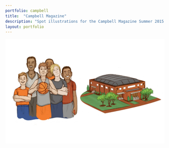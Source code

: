 ```yaml
---
portfolio: campbell
title:  "Campbell Magazine"
description: "Spot illustrations for the Campbell Magazine Summer 2015 cover story, Legendary | Campbell Basketball School -- The kids today and Carter Gym"
layout: portfolio
---
```

<div class="row">
    <div class="col-md-12">
    <img src="../images/campbell1.jpg" class="img-fluid"/>
    </div>
</div>
